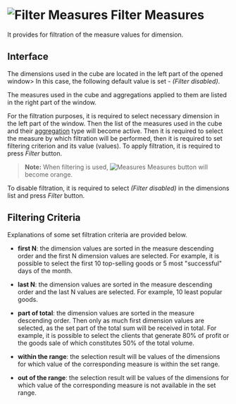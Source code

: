 # ![Filter Measures](../../images/icons/cube/cases/case-filter_default.svg) Filter Measures

It provides for filtration of the measure values for dimension.

## Interface

The dimensions used in the cube are located in the left part of the opened window> In this case, the following default value is set - *(Filter disabled)*.

The measures used in the cube and aggregations applied to them are listed in the right part of the window.

For the filtration purposes, it is required to select necessary dimension in the left part of the window. Then the list of the measures used in the cube and their [aggregation](../../processors/func/aggregation-functions.md) type will become active. Then it is required to select the measure by which filtration will be performed, then it is required to set filtering criterion and its value (values). To apply filtration, it is required to press *Filter* button.

> **Note:** When filtering is used, ![Measures](../../images/icons/toolbar-controls/sum_default.svg) Measures button will become orange.

To disable filtration, it is required to select *(Filter disabled)* in the dimensions list and press *Filter* button.

## Filtering Criteria

Explanations of some set filtration criteria are provided below.

* **first N**: the dimension values are sorted in the measure descending order and the first N dimension values are selected. For example, it is possible to select the first 10 top-selling goods or 5 most "successful" days of the month.

* **last N**: the dimension values are sorted in the measure descending order and the last N values are selected. For example, 10 least popular goods.
* **part of total**: the dimension values are sorted in the measure descending order. Then only as much first dimension values are selected, as the set part of the total sum will be received in total. For example, it is possible to select the clients that generate 80% of profit or the goods sale of which constitutes 50% of the total volume.

* **within the range**: the selection result will be values of the dimensions for which value of the corresponding measure is within the set range.

* **out of the range**: the selection result will be values of the dimensions for which value of the corresponding measure is not available in the set range.
